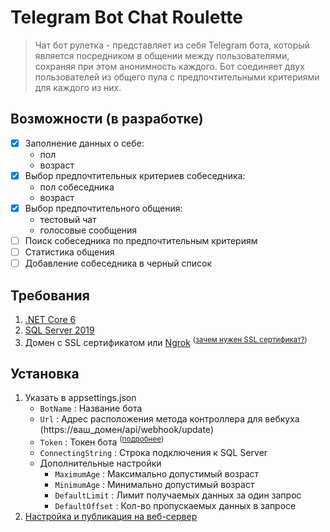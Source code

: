 # Telegram Bot Chat Roulette
> Чат бот рулетка - представляет из себя Telegram бота, который является посредником в общении между пользователями, сохраняя при этом анонимность каждого.
Бот соединяет двух пользователей из общего пула с предпочтительными критериями для каждого из них.

## Возможности (в разработке)
- [x] Заполнение данных о себе:
	- пол
	- возраст
- [x] Выбор предпочтительных критериев собеседника:
	- пол собеседника
	- возраст
- [x] Выбор предпочтительного общения:
	- тестовый чат
	- голосовые сообщения
- [ ] Поиск собеседника по предпочтительным критериям
- [ ] Статистика общения
- [ ] Добавление собеседника в черный список

## Требования
1. [.NET Core 6](https://dotnet.microsoft.com/en-us/download/dotnet/6.0)
2. [SQL Server 2019](https://www.microsoft.com/en-us/sql-server/sql-server-downloads)
3. Домен с SSL сертификатом или [Ngrok](https://ngrok.com) <sup>([зачем нужен SSL сертификат?](https://core.telegram.org/bots/faq#i-39m-having-problems-with-webhooks))</sup>

## Установка
1. Указать в appsettings.json
	 - ```BotName``` : Название бота
	 - ```Url``` : Адрес расположения метода контроллера для вебкуха (https://ваш_домен/api/webhook/update)
	 - ```Token``` : Токен бота <sup>([подробнее](https://core.telegram.org/bots#3-how-do-i-create-a-bot))</sup>
	 - ```ConnectingString``` : Строка подключения к SQL Server
	 - Дополнительные настройки
	 	- ```MaximumAge``` : Максимально допустимый возраст
	 	- ```MinimumAge``` : Минимально допустимый возраст
	 	- ```DefaultLimit``` : Лимит получаемых данных за один запрос
	 	- ```DefaultOffset``` : Кол-во пропускаемых данных в запросе
2. [Настройка и публикация на веб-сервер](https://docs.microsoft.com/en-us/visualstudio/deployment/quickstart-deploy-aspnet-web-app?view=vs-2022&tabs=web-server#get-started)
